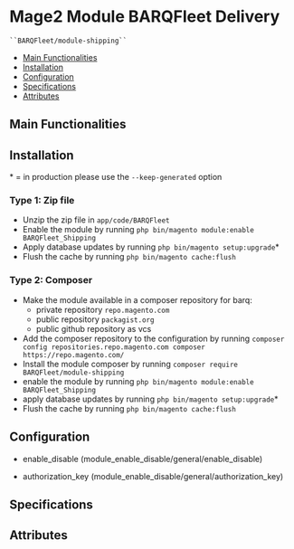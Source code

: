 # Mage2 Module BARQFleet Delivery

    ``BARQFleet/module-shipping``

 - [Main Functionalities](#markdown-header-main-functionalities)
 - [Installation](#markdown-header-installation)
 - [Configuration](#markdown-header-configuration)
 - [Specifications](#markdown-header-specifications)
 - [Attributes](#markdown-header-attributes)


## Main Functionalities


## Installation
\* = in production please use the `--keep-generated` option

### Type 1: Zip file

 - Unzip the zip file in `app/code/BARQFleet`
 - Enable the module by running `php bin/magento module:enable BARQFleet_Shipping`
 - Apply database updates by running `php bin/magento setup:upgrade`\*
 - Flush the cache by running `php bin/magento cache:flush`

### Type 2: Composer

 - Make the module available in a composer repository for barq:
    - private repository `repo.magento.com`
    - public repository `packagist.org`
    - public github repository as vcs
 - Add the composer repository to the configuration by running `composer config repositories.repo.magento.com composer https://repo.magento.com/`
 - Install the module composer by running `composer require BARQFleet/module-shipping`
 - enable the module by running `php bin/magento module:enable BARQFleet_Shipping`
 - apply database updates by running `php bin/magento setup:upgrade`\*
 - Flush the cache by running `php bin/magento cache:flush`


## Configuration

 - enable_disable (module_enable_disable/general/enable_disable)

 - authorization_key (module_enable_disable/general/authorization_key)


## Specifications




## Attributes



